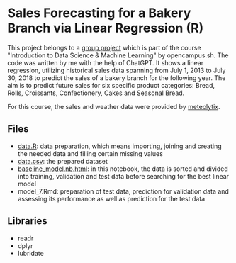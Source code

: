 # Sales Forecasting for a Bakery Branch via Linear Regression (R)

This project belongs to a [group project](https://github.com/annapuu/gruppe3) which is part of the course "Introduction to Data Science & Machine Learning" by opencampus.sh. The code was written by me with the help of ChatGPT. It shows a linear regression, utilizing historical sales data spanning from July 1, 2013 to July 30, 2018 to predict the sales of a bakery branch for the following year. The aim is to predict future sales for six specific product categories: Bread, Rolls, Croissants, Confectionery, Cakes and Seasonal Bread.

For this course, the sales and weather data were provided by [meteolytix](https://meteolytix.de/).

## Files
- [data.R](https://github.com/annapuu/linear-regression-bakery-sales/blob/main/data.R): data preparation, which means importing, joining and creating the needed data and filling certain missing values
- [data.csv](https://github.com/annapuu/linear-regression-bakery-sales/blob/main/data.csv): the prepared dataset
- [baseline_model.nb.html](https://htmlpreview.github.io/?https://raw.githubusercontent.com/annapuu/linear-regression-bakery-sales/main/baseline_model.nb.html): in this notebook, the data is sorted and divided into training, validation and test data before searching for the best linear model
- model_7.Rmd: preparation of test data, prediction for validation data and assessing its performance as well as prediction for the test data

## Libraries
- readr
- dplyr
- lubridate
